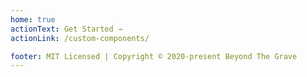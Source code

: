 ```yaml
---
home: true
actionText: Get Started →
actionLink: /custom-components/

footer: MIT Licensed | Copyright © 2020-present Beyond The Grave
---
```


<ToggleDarkMode/>
